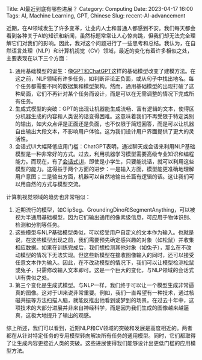 Title: AI最近到底有哪些进展？
Category: Computing
Date: 2023-04-17 16:00
Tags: AI, Machine Learning, GPT, Chinese
Slug: recent-AI-advancement

近期，在AI领域发生了许多变革，让业内人士和普通人都感到不安。我们每天都会看到各种关于AI的知识和新闻，虽然标题常常让人心惊肉跳，但我们却无法完全理解它们对我们的影响。因此，我对这个问题进行了一些思考和总结。我认为，在自然语言处理（NLP）和计算机视觉（CV）领域，最近的变化有着许多相似之处，主要表现在以下三个方面：

1. 通用基础模型的诞生：像[GPT和ChatGPT](/foundation-models.html)这样的基础模型改变了建模方法。在这之前，NLP领域有许多任务，如判断评论正负面，或从句子中找出地名。每个任务都需要不同的数据集和模型架构。然而，通用基础模型的出现打破了这种局面，它们不再针对某个任务而设计，而是可以在无需调整的情况下完成所有任务。
2. 生成式模型的突破：GPT的出现让机器能生成流畅、富有逻辑的文本，使得区分机器生成的内容和人类说的话变得困难。这意味着我们不再受限于特定类别的输出，如大众点评是正面还是负面，也不仅限于简短回答，而是可以让机器自由输出大段文本，不影响用户体验。这为我们设计用户界面提供了更大的灵活性。
3. 会话式UI大幅降低应用门槛：ChatGPT表明，通过聊天或会话来利用NLP基础模型是一种非常好的方式。过去，利用机器学习模型需要高级专业知识和编程能力。而现在，有了[会话式UI](/GPT-knowledge-management.html)，即使是小学生，只要能说话，就可以利用这些模型的能力。这得益于两个方面的进步：一是输入方面，模型能更准确地理解用户意图；二是输出方面，机器可以自然地输出长篇有逻辑的话。这让我们可以用自然的方式与模型交流。

计算机视觉领域的趋势也非常相似：

1. 近期流行的模型，如ClipSeg、GroundingDino和SegmentAnything，可以被视为半通用基础模型，因为它们输出通用的像素级信息，可应用于物体识别、检测和分割等任务。
2. 这些模型与NLP基础模型类似，可以接受用户自定义的文本作为输入。也就是说，在这些模型出现之前，我们需要预先确定感兴趣的对象（如松鼠）并收集相应数据。如果在训练完成后，我们想检测其他对象（如兔子），那么在不改动模型的情况下无法实现。但这些新模型在接收图像输入的同时，还可以接受任意文本作为输入。因此，在不改动模型的情况下，我们可以让模型检测松鼠或兔子，只需修改输入文本即可。这是一个巨大的变化，与NLP领域的会话式UI有类似之处。
3. 第三个变化是生成式模型。与NLP一样，我们终于可以让一个模型生成非常逼真的图像。这对于UI来说非常重要。例如，我们一直希望有一种技术，通过核磁共振等方法扫描人脑，就能反推出他看到或梦到的场景。在过去十年中，这项技术的大部分进展并非来自神经科学，而是因为我们生成的图像越来越逼真，这极大地提升了输出的观感。

综上所述，我们可以看到，近期NLP和CV领域的突破和发展是高度相近的。两者都在从针对特定任务的专用模型转向解决所有任务的通用模型。同时，它们都取得了让生成内容更接近人类的突破。这些进展使得我们能够设计出更低门槛的应用模型方法。

<script async data-uid="65448d4615" src="https://yage.kit.com/65448d4615/index.js"></script>
